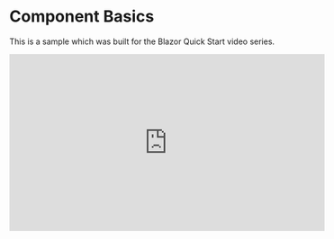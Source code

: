 <h1>Component Basics</h1>
<p>
    This is a sample which was built for the Blazor Quick Start video series.
</p>
<iframe width="560" height="315" src="https://www.youtube.com/embed/videoseries?list=PLvmaC-XMqeBYPTwcm478vs8Rujq2tiVJo" frameborder="0" allow="accelerometer; autoplay; encrypted-media; gyroscope; picture-in-picture" allowfullscreen></iframe>
